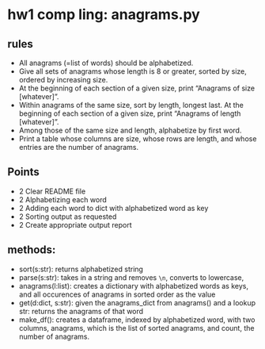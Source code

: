 # hw1 comp ling: anagrams.py

## rules
*  All anagrams (=list of words) should be alphabetized.
*  Give all sets of anagrams whose length is 8 or greater, sorted by size, ordered by increasing size.
*  At the beginning of each section of a given size, print “Anagrams of size [whatever]”.
*  Within anagrams of the same size, sort by length, longest last. At the beginning of each section of a given size, print “Anagrams of length [whatever]”.
*  Among those of the same size and length, alphabetize by first word.
*  Print a table whose columns are size, whose rows are length, and whose entries are the number of anagrams.

## Points
*  2 Clear README file
*  2 Alphabetizing each word
*  2 Adding each word to dict with alphabetized word as key
*  2 Sorting output as requested
*  2 Create appropriate output report

## methods:
*  sort(s:str): returns alphabetized string
*  parse(s:str): takes in a string and removes `\n`, converts to lowercase,
*  anagrams(l:list): creates a dictionary with alphabetized words as keys, and all occurences of anagrams in sorted order as the value
*  get(d:dict, s:str): given the anagrams_dict from anagrams() and a lookup str: returns the anagrams of that word
*  make_df(): creates a dataframe, indexed by alphabetized word, with two columns, anagrams, which is the list of sorted anagrams, and count, the number of anagrams.  

